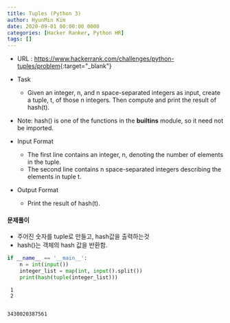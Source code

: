 ```yaml
---
title: Tuples (Python 3)
author: HyunMin Kim
date: 2020-09-01 00:00:00 0000
categories: [Hacker Ranker, Python HR]
tags: []
---
```


- URL : <https://www.hackerrank.com/challenges/python-tuples/problem>{:target="_blank"}
- Task
    - Given an integer, n, and n space-separated integers as input, create a tuple, t, of those n integers. Then compute and print the result of hash(t).

- Note: hash() is one of the functions in the __builtins__ module, so it need not be imported.

- Input Format
    - The first line contains an integer, n, denoting the number of elements in the tuple.
    - The second line contains n space-separated integers describing the elements in tuple t.

- Output Format
    - Print the result of hash(t).

#### 문제풀이
- 주어진 숫자를 tuple로 만들고, hash값을 출력하는것
- hash()는 객체의 hash 값을 반환함.


```python
if __name__ == '__main__':
    n = int(input())
    integer_list = map(int, input().split())
    print(hash(tuple(integer_list)))
```

     1
     2


    3430020387561

